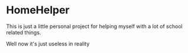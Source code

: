 # HomeHelper

This is just a little personal project for helping myself with a lot of school related things.

Well now it's just useless in reality
